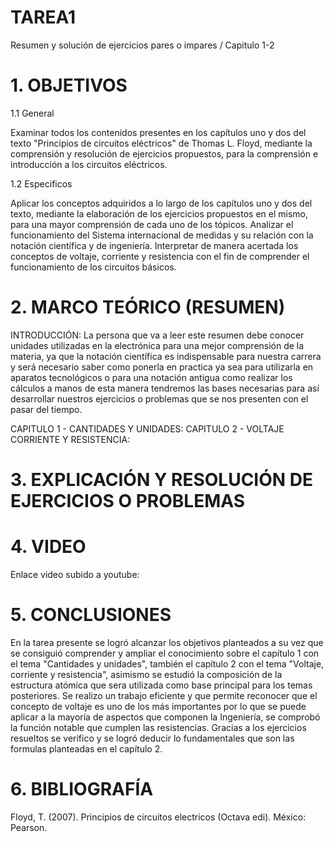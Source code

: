 # TAREA1
Resumen y solución de ejercicios pares o impares / Capitulo 1-2

# 1. OBJETIVOS
1.1 General

Examinar todos los contenidos presentes en los capítulos uno y dos del texto "Principios de circuitos eléctricos" de Thomas L. Floyd, mediante la comprensión y resolución de ejercicios propuestos, para la comprensión e introducción a los circuitos eléctricos.

1.2 Especificos

Aplicar los conceptos adquiridos a lo largo de los capítulos uno y dos del texto, mediante la elaboración de los ejercicios propuestos en el mismo, para una mayor comprensión de cada uno de los tópicos.
Analizar el funcionamiento del Sistema internacional de medidas y su relación con la notación científica y de ingeniería.
Interpretar de manera acertada los conceptos de voltaje, corriente y resistencia con el fin de comprender el funcionamiento de los circuitos básicos.

# 2. MARCO TEÓRICO (RESUMEN)

INTRODUCCIÓN: La persona que va a leer este resumen debe conocer unidades utilizadas en la electrónica para una mejor comprensión de la materia, ya que la notación científica es indispensable para nuestra carrera y será necesario saber como ponerla en practica ya sea para utilizarla en aparatos tecnológicos o para una notación antigua como realizar los cálculos a manos de esta manera tendremos las bases necesarias para así desarrollar nuestros ejercicios o problemas que se nos presenten con el pasar del tiempo.

CAPITULO 1 - CANTIDADES Y UNIDADES:
CAPITULO 2 - VOLTAJE CORRIENTE Y RESISTENCIA: 

# 3. EXPLICACIÓN Y RESOLUCIÓN DE EJERCICIOS O PROBLEMAS

# 4. VIDEO

Enlace video subido a youtube:

# 5. CONCLUSIONES

En la tarea presente se logró alcanzar los objetivos planteados a su vez que se consiguió comprender y ampliar el conocimiento sobre el capítulo 1 con el tema "Cantidades y unidades", también el capítulo 2 con el tema "Voltaje, corriente y resistencia", asimismo se estudió la composición de la estructura atómica que sera utilizada como base principal para los temas posteriores.
Se realizo un trabajo eficiente y que permite reconocer que el concepto de voltaje es uno de los más importantes por lo que se puede aplicar a la mayoría de aspectos que componen la Ingeniería, se comprobó la función notable que cumplen las resistencias. Gracias a los ejercicios resueltos se verifico y se logró deducir lo fundamentales que son las formulas planteadas en el capítulo 2.

# 6. BIBLIOGRAFÍA

Floyd, T. (2007). Principios de circuitos electricos (Octava edi). México: Pearson.
